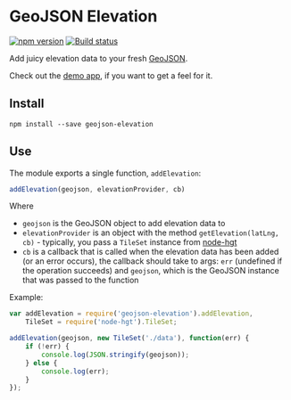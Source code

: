 GeoJSON Elevation
=================

[![npm version](https://img.shields.io/npm/v/geojson-elevation.svg)](https://www.npmjs.com/package/geojson-elevation) [![Build status](https://travis-ci.org/perliedman/geojson-elevation.png)](https://travis-ci.org/perliedman/geojson-elevation)

Add juicy elevation data to your fresh [GeoJSON](http://geojson.org/).

Check out the [demo app](http://www.liedman.net/elevation-service/), if you want to get a feel for it.

## Install

```
npm install --save geojson-elevation
```

## Use

The module exports a single function, `addElevation`:

```js
addElevation(geojson, elevationProvider, cb)
```

Where

* `geojson` is the GeoJSON object to add elevation data to
* `elevationProvider` is an object with the method `getElevation(latLng, cb)` - typically,
  you pass a `TileSet` instance from [node-hgt](https://github.com/perliedman/node-hgt)
* `cb` is a callback that is called when the elevation data has been added (or an error occurs),
  the callback should take to args: `err` (undefined if the operation succeeds) and `geojson`, which
  is the GeoJSON instance that was passed to the function

Example:

```js
var addElevation = require('geojson-elevation').addElevation,
    TileSet = require('node-hgt').TileSet;

addElevation(geojson, new TileSet('./data'), function(err) {
    if (!err) {
        console.log(JSON.stringify(geojson));
    } else {
        console.log(err);
    }
});
```
